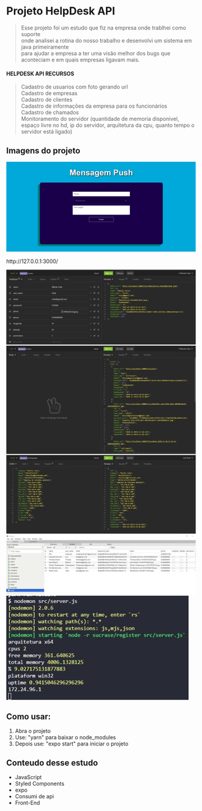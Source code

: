 # Projeto HelpDesk API
> Esse projeto foi um estudo que fiz na empresa onde trablhei como suporte<br/>
> onde analisei a rotina do nosso trabalho e desenvolvi um sistema em java primeiramente<br/>
> para ajudar a empresa a ter uma visão melhor dos bugs que aconteciam e em quais empresas ligavam mais.<br/>


#### HELPDESK API RECURSOS
> Cadastro de usuarios com foto gerando url <br/>
> Cadastro de empresas<br/>
> Cadastro de clientes<br/>
> Cadastro de informações da empresa para os funcionários<br/>
> Cadastro de chamados<br/>
> Monitoramento do servidor (quantidade de memoria disponivel, espaço livre no hd, ip do servidor, arquitetura da cpu, quanto tempo o servidor está ligado)<br/>


## Imagens do projeto
![](assets/01.jpg)
<p> http://127.0.0.1:3000/ </p>

![](assets/02.jpg)
![](assets/03.jpg)
![](assets/04.jpg)
![](assets/05.jpg)
![](assets/06.jpg)


## Como usar:
1. Abra o projeto
2. Use: "yarn" para baixar o node_modules
3. Depois use: "expo start" para iniciar o projeto

## Conteudo desse estudo
* JavaScript
* Styled Components
* expo
* Consumi de api
* Front-End
